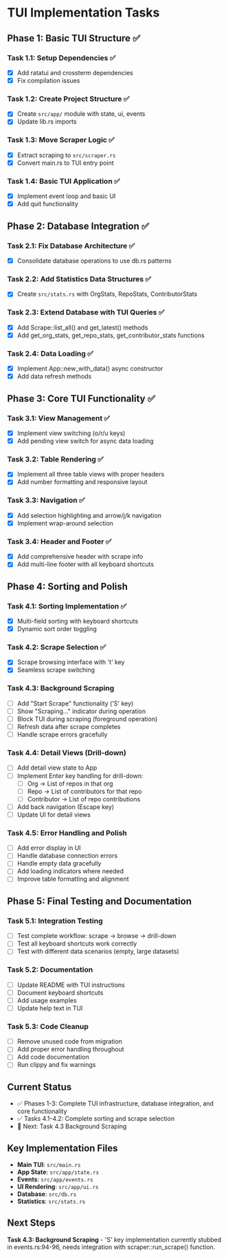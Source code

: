 # TUI Implementation Tasks

## Phase 1: Basic TUI Structure ✅

### Task 1.1: Setup Dependencies ✅
- [x] Add ratatui and crossterm dependencies
- [x] Fix compilation issues

### Task 1.2: Create Project Structure ✅
- [x] Create `src/app/` module with state, ui, events
- [x] Update lib.rs imports

### Task 1.3: Move Scraper Logic ✅
- [x] Extract scraping to `src/scraper.rs`
- [x] Convert main.rs to TUI entry point

### Task 1.4: Basic TUI Application ✅
- [x] Implement event loop and basic UI
- [x] Add quit functionality

## Phase 2: Database Integration ✅

### Task 2.1: Fix Database Architecture ✅
- [x] Consolidate database operations to use db.rs patterns

### Task 2.2: Add Statistics Data Structures ✅
- [x] Create `src/stats.rs` with OrgStats, RepoStats, ContributorStats

### Task 2.3: Extend Database with TUI Queries ✅
- [x] Add Scrape::list_all() and get_latest() methods
- [x] Add get_org_stats, get_repo_stats, get_contributor_stats functions

### Task 2.4: Data Loading ✅
- [x] Implement App::new_with_data() async constructor
- [x] Add data refresh methods

## Phase 3: Core TUI Functionality ✅

### Task 3.1: View Management ✅
- [x] Implement view switching (o/r/u keys)
- [x] Add pending view switch for async data loading

### Task 3.2: Table Rendering ✅
- [x] Implement all three table views with proper headers
- [x] Add number formatting and responsive layout

### Task 3.3: Navigation ✅
- [x] Add selection highlighting and arrow/j/k navigation
- [x] Implement wrap-around selection

### Task 3.4: Header and Footer ✅
- [x] Add comprehensive header with scrape info
- [x] Add multi-line footer with all keyboard shortcuts

## Phase 4: Sorting and Polish

### Task 4.1: Sorting Implementation ✅
- [x] Multi-field sorting with keyboard shortcuts
- [x] Dynamic sort order toggling

### Task 4.2: Scrape Selection ✅
- [x] Scrape browsing interface with 't' key
- [x] Seamless scrape switching

### Task 4.3: Background Scraping
- [ ] Add "Start Scrape" functionality ('S' key)
- [ ] Show "Scraping..." indicator during operation
- [ ] Block TUI during scraping (foreground operation)
- [ ] Refresh data after scrape completes
- [ ] Handle scrape errors gracefully

### Task 4.4: Detail Views (Drill-down)
- [ ] Add detail view state to App
- [ ] Implement Enter key handling for drill-down:
  - [ ] Org → List of repos in that org
  - [ ] Repo → List of contributors for that repo
  - [ ] Contributor → List of repo contributions
- [ ] Add back navigation (Escape key)
- [ ] Update UI for detail views

### Task 4.5: Error Handling and Polish
- [ ] Add error display in UI
- [ ] Handle database connection errors
- [ ] Handle empty data gracefully
- [ ] Add loading indicators where needed
- [ ] Improve table formatting and alignment

## Phase 5: Final Testing and Documentation

### Task 5.1: Integration Testing
- [ ] Test complete workflow: scrape → browse → drill-down
- [ ] Test all keyboard shortcuts work correctly
- [ ] Test with different data scenarios (empty, large datasets)

### Task 5.2: Documentation
- [ ] Update README with TUI instructions
- [ ] Document keyboard shortcuts
- [ ] Add usage examples
- [ ] Update help text in TUI

### Task 5.3: Code Cleanup
- [ ] Remove unused code from migration
- [ ] Add proper error handling throughout
- [ ] Add code documentation
- [ ] Run clippy and fix warnings

## Current Status
- ✅ Phases 1-3: Complete TUI infrastructure, database integration, and core functionality
- ✅ Tasks 4.1-4.2: Complete sorting and scrape selection
- 🔄 Next: Task 4.3 Background Scraping

## Key Implementation Files
- **Main TUI**: `src/main.rs`
- **App State**: `src/app/state.rs`
- **Events**: `src/app/events.rs` 
- **UI Rendering**: `src/app/ui.rs`
- **Database**: `src/db.rs`
- **Statistics**: `src/stats.rs`

## Next Steps
**Task 4.3: Background Scraping** - 'S' key implementation currently stubbed in events.rs:94-96, needs integration with scraper::run_scrape() function.